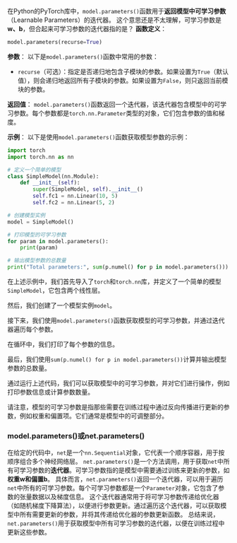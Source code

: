 在Python的PyTorch库中，`model.parameters()`函数用于**返回模型中可学习参数**（Learnable Parameters）的迭代器。
这个意思还是不太理解，可学习参数是**w、b**，但合起来可学习参数的迭代器指的是？
**函数定义**：
```python
model.parameters(recurse=True)
```
**参数**：
以下是`model.parameters()`函数中常用的参数：
- `recurse`（可选）：指定是否递归地包含子模块的参数。如果设置为`True`（默认值），则会递归地返回所有子模块的参数。如果设置为`False`，则只返回当前模块的参数。

**返回值**：
`model.parameters()`函数返回一个迭代器，该迭代器包含模型中的可学习参数。每个参数都是`torch.nn.Parameter`类型的对象，它们包含参数的值和梯度。

**示例**：
以下是使用`model.parameters()`函数获取模型参数的示例：

```python
import torch
import torch.nn as nn

# 定义一个简单的模型
class SimpleModel(nn.Module):
    def __init__(self):
        super(SimpleModel, self).__init__()
        self.fc1 = nn.Linear(10, 5)
        self.fc2 = nn.Linear(5, 2)

# 创建模型实例
model = SimpleModel()

# 打印模型的可学习参数
for param in model.parameters():
    print(param)

# 输出模型参数的总数量
print("Total parameters:", sum(p.numel() for p in model.parameters()))
```

在上述示例中，我们首先导入了`torch`和`torch.nn`库，并定义了一个简单的模型`SimpleModel`，它包含两个线性层。

然后，我们创建了一个模型实例`model`。

接下来，我们使用`model.parameters()`函数获取模型的可学习参数，并通过迭代器遍历每个参数。

在循环中，我们打印了每个参数的信息。

最后，我们使用`sum(p.numel() for p in model.parameters())`计算并输出模型参数的总数量。

通过运行上述代码，我们可以获取模型中的可学习参数，并对它们进行操作，例如打印参数信息或计算参数数量。

请注意，模型的可学习参数是指那些需要在训练过程中通过反向传播进行更新的参数，例如权重和偏置项。它们通常是模型中的可调整部分。

### model.parameters()或net.parameters()
在给定的代码中，`net`是一个`nn.Sequential`对象，它代表一个顺序容器，用于按顺序组合多个神经网络层。
`net.parameters()`是一个方法调用，用于获取`net`中所有可学习参数的**迭代器**。可学习参数指的是模型中需要通过训练来更新的参数，如**权重w和偏置b**。
具体而言，`net.parameters()`返回一个迭代器，可以用于遍历`net`中所有的可学习参数。每个可学习参数都是一个`Parameter`对象，它包含了参数的张量数据以及梯度信息。
这个迭代器通常用于将可学习参数传递给优化器（如随机梯度下降算法），以便进行参数更新。通过遍历这个迭代器，可以获取模型中所有需要更新的参数，并将其传递给优化器的参数更新函数。
总结来说，`net.parameters()`用于获取模型中所有可学习参数的迭代器，以便在训练过程中更新这些参数。